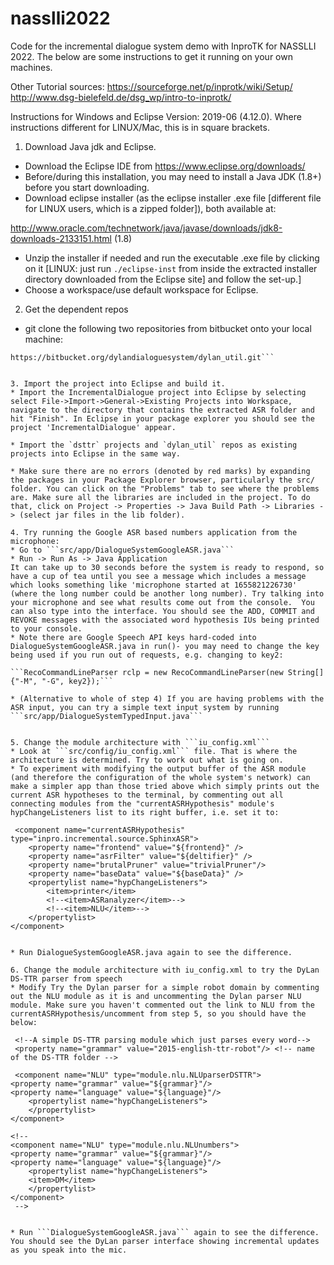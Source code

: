 # nasslli2022
Code for the incremental dialogue system demo with InproTK for NASSLLI 2022. The below are some instructions to get it running on your own machines.

Other Tutorial sources:
https://sourceforge.net/p/inprotk/wiki/Setup/
http://www.dsg-bielefeld.de/dsg_wp/intro-to-inprotk/

Instructions for Windows and Eclipse Version: 2019-06 (4.12.0). Where instructions different for LINUX/Mac, this is in square brackets.

1. Download Java jdk and Eclipse.
* Download the Eclipse IDE from https://www.eclipse.org/downloads/
* Before/during this installation, you may need to install a Java JDK (1.8+) before you start downloading.
* Download eclipse installer (as the eclipse installer .exe file [different file for LINUX users, which is a zipped folder]), both available at:
 
http://www.oracle.com/technetwork/java/javase/downloads/jdk8-downloads-2133151.html (1.8)

* Unzip the installer if needed and run the executable .exe file by clicking on it [LINUX: just run `./eclipse-inst` from inside the extracted installer directory downloaded from the Eclipse site] and follow the set-up.]
* Choose a workspace/use default workspace for Eclipse.

2. Get the dependent repos
* git clone the following two repositories from bitbucket onto your local machine:

```https://bitbucket.org/dylandialoguesystem/dsttr.git
https://bitbucket.org/dylandialoguesystem/dylan_util.git```


3. Import the project into Eclipse and build it.
* Import the IncrementalDialogue project into Eclipse by selecting select File->Import->General->Existing Projects into Workspace, navigate to the directory that contains the extracted ASR folder and hit "Finish". In Eclipse in your package explorer you should see the project 'IncrementalDialogue' appear.

* Import the `dsttr` projects and `dylan_util` repos as existing projects into Eclipse in the same way.

* Make sure there are no errors (denoted by red marks) by expanding the packages in your Package Explorer browser, particularly the src/ folder. You can click on the "Problems" tab to see where the problems are. Make sure all the libraries are included in the project. To do that, click on Project -> Properties -> Java Build Path -> Libraries -> (select jar files in the lib folder).

4. Try running the Google ASR based numbers application from the microphone:
* Go to ```src/app/DialogueSystemGoogleASR.java```
* Run -> Run As -> Java Application
It can take up to 30 seconds before the system is ready to respond, so have a cup of tea until you see a message which includes a message which looks something like 'microphone started at 1655821226730' (where the long number could be another long number). Try talking into your microphone and see what results come out from the console.  You can also type into the interface. You should see the ADD, COMMIT and REVOKE messages with the associated word hypothesis IUs being printed to your console.
* Note there are Google Speech API keys hard-coded into DialogueSystemGoogleASR.java in run()- you may need to change the key being used if you run out of requests, e.g. changing to key2:

```RecoCommandLineParser rclp = new RecoCommandLineParser(new String[] {"-M", "-G", key2});```

* (Alternative to whole of step 4) If you are having problems with the ASR input, you can try a simple text input system by running ```src/app/DialogueSystemTypedInput.java```


5. Change the module architecture with ```iu_config.xml```
* Look at ```src/config/iu_config.xml``` file. That is where the architecture is determined. Try to work out what is going on.
* To experiment with modifying the output buffer of the ASR module (and therefore the configuration of the whole system's network) can make a simpler app than those tried above which simply prints out the current ASR hypotheses to the terminal, by commenting out all connecting modules from the "currentASRHypothesis" module's hypChangeListeners list to its right buffer, i.e. set it to:

```
     <component name="currentASRHypothesis" type="inpro.incremental.source.SphinxASR"> 
        <property name="frontend" value="${frontend}" />
        <property name="asrFilter" value="${deltifier}" />
        <property name="brutalPruner" value="trivialPruner"/>
        <property name="baseData" value="${baseData}" />
        <propertylist name="hypChangeListeners">
        	<item>printer</item>
        	<!--<item>ASRanalyzer</item>-->
        	<!--<item>NLU</item>-->
        </propertylist>
    </component> 
```
        
* Run DialogueSystemGoogleASR.java again to see the difference.
        	
6. Change the module architecture with iu_config.xml to try the DyLan DS-TTR parser from speech
* Modify Try the Dylan parser for a simple robot domain by commenting out the NLU module as it is and uncommenting the Dylan parser NLU module. Make sure you haven't commented out the link to NLU from the currentASRHypothesis/uncomment from step 5, so you should have the below:

```    
     <!--A simple DS-TTR parsing module which just parses every word-->
     <property name="grammar" value="2015-english-ttr-robot"/> <!-- name of the DS-TTR folder -->
  
     <component name="NLU" type="module.nlu.NLUparserDSTTR">
   	<property name="grammar" value="${grammar}"/>
   	<property name="language" value="${language}"/>
        <propertylist name="hypChangeListeners">
        </propertylist>
    </component>

    <!--
    <component name="NLU" type="module.nlu.NLUnumbers">
   	<property name="grammar" value="${grammar}"/>
   	<property name="language" value="${language}"/>
        <propertylist name="hypChangeListeners">
        <item>DM</item> 
        </propertylist>
    </component>
     -->
 ```

* Run ```DialogueSystemGoogleASR.java``` again to see the difference. You should see the DyLan parser interface showing incremental updates as you speak into the mic. 



